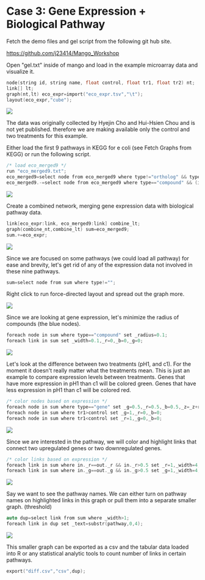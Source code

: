 # Case 3: Gene Expression + Biological Pathway


Fetch the demo files and gel script from the following git hub site.

https://github.com/j23414/Mango_Workshop



Open "gel.txt" inside of mango and load in the example microarray data and visualize it. 

```c
node(string id, string name, float control, float tr1, float tr2) nt;
link[] lt;
graph(nt,lt) eco_expr=import("eco_expr.tsv","\t");
layout(eco_expr,"cube");
```

![](expr01.png)

The data was originally collected by Hyejin Cho and Hui-Hsien Chou and is not yet published. therefore we are making available only the control and two treatments for this example.

Either load the first 9 pathways in KEGG for e coli (see Fetch Graphs from KEGG) or run the following script.
```c
/* load eco_merged9 */
run "eco_merged9.txt";
eco_merged9=select node from eco_merged9 where type!="ortholog" && type!="map";
eco_merged9.-=select node from eco_merged9 where type=="compound" && (in+out)<1;
```

![](expr02.png)

Create a combined network, merging gene expression data with biological pathway data.
```c
link[eco_expr:link, eco_merged9:link] combine_lt;
graph(combine_nt,combine_lt) sum=eco_merged9;
sum.+=eco_expr;
```

![](expr03.png)

Since we are focused on some pathways (we could load all pathway) for ease and brevity, let's get rid of any of the expression data not involved in these nine pathways.

```c
sum=select node from sum where type!="";
```
Right click to run force-directed layout and spread out the graph more.

![](expr04.png)

Since we are looking at gene expression, let's minimize the radius of compounds (the blue nodes).
```c
foreach node in sum where type=="compound" set _radius=0.1;
foreach link in sum set _width=0.1,_r=0,_b=0,_g=0;
```

![](expr05.png)

Let's look at the difference between two treatments (pH1, and c1). For the moment it doesn't really matter what the treatments mean. This is just an example to compare expression levels between treatments. Genes that have more expression in pH1 than c1 will be colored green. Genes that have less expression in pH1 than c1 will be colored red.

```c
/* color nodes based on expression */
foreach node in sum where type=="gene" set _g=0.5,_r=0.5,_b=0.5,_z=_z+rand();
foreach node in sum where tr1>control set _g=1,_r=0,_b=0;
foreach node in sum where tr1<control set _r=1,_g=0,_b=0;
```

![](expr06.png)

Since we are interested in the pathway, we will color and highlight links that connect two upregulated genes or two downregulated genes. 
```c
/* color links based on expression */
foreach link in sum where in._r==out._r && in._r>0.5 set _r=1,_width=4,_text="";
foreach link in sum where in._g==out._g && in._g>0.5 set _g=1,_width=4;
```

![](expr07.png)

Say we want to see the pathway names. We can either turn on pathway names on highlighted links in this graph or pull them into a separate smaller graph. (threshold)
```c
auto dup=select link from sum where _width>1;
foreach link in dup set _text=substr(pathway,0,4);
```

![](expr08.png)

This smaller graph can be exported as a csv and the tabular data loaded into R or any statistical analytic tools to count number of links in certain pathways.

```c
export("diff.csv","csv",dup);
```


